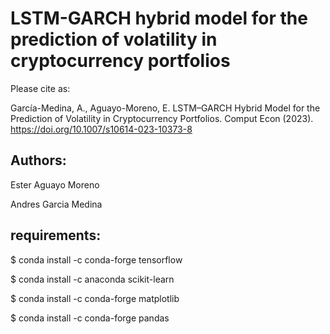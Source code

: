 # LSTM-GARCH hybrid model for the prediction of volatility in cryptocurrency portfolios

Please cite as:

García-Medina, A., Aguayo-Moreno, E. LSTM–GARCH Hybrid Model for the Prediction of Volatility in Cryptocurrency Portfolios. Comput Econ (2023). https://doi.org/10.1007/s10614-023-10373-8


## Authors:

Ester Aguayo Moreno

Andres Garcia Medina


## requirements:

$ conda install -c conda-forge tensorflow

$ conda install -c anaconda scikit-learn

$ conda install -c conda-forge matplotlib

$ conda install -c conda-forge pandas
